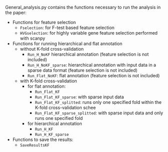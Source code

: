 



General_analysis.py contains the functions necessary to run the analysis in the paper:
- Functions for feature selection
   - ```Fselection```: for F-test based feature selection
   - ```HVGselection```: for highly variable gene feature selection performed with scanpy
- Functions for running hierarchical and flat annotation
  - without K-fold cross-validation
    - ```Run_H_NoKF``` hierarchical annotation (feature selection is not included)
    - ```Run_H_NoKF_sparse```: hierarchical annotation with input data in a sparse data format (feature selection is not included)
    - ```Run_Flat_NoKF```: flat annotation (feature selection is not included)
  - with K-fold cross-validation
    - for flat annotation: 
      - ```Run_Flat_KF```
      - ```Run_Flat_KF_sparse```: with sparse input data
      - ```Run_Flat_KF_splitted```: runs only one specified fold within the K-fold cross-validation schee
      - ```Run_Flat_KF_sparse_splitted```: with sparse input data and only runs one specified fold
    - for hierarchical annotation
      - ```Run_H_KF```
      - ```Run_H_KF_sparse```
- Functions to save the results:
   - ```SaveResultsKF```
   
